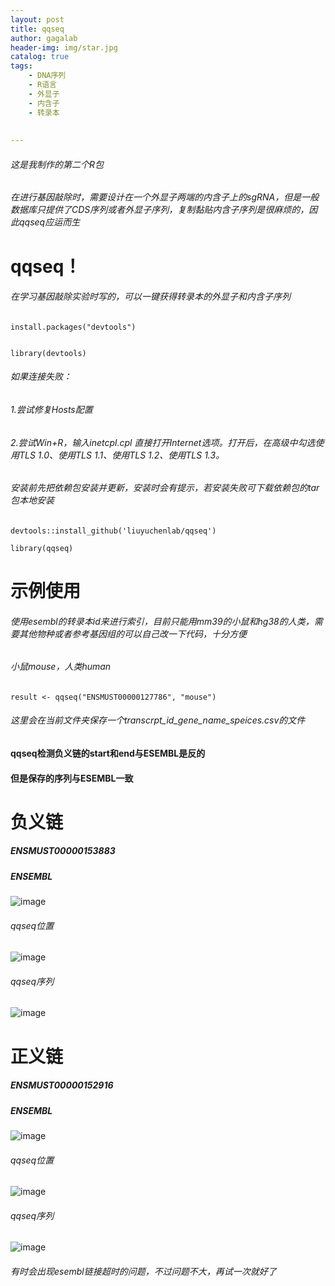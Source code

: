 ```yaml
---
layout: post
title: qqseq
author: gagalab
header-img: img/star.jpg
catalog: true
tags:
    - DNA序列
    - R语言
    - 外显子
    - 内含子
    - 转录本
    
    
---
```

###### 这是我制作的第二个R包
###### 在进行基因敲除时，需要设计在一个外显子两端的内含子上的sgRNA，但是一般数据库只提供了CDS序列或者外显子序列，复制黏贴内含子序列是很麻烦的，因此qqseq应运而生


# qqseq！ 
###### 在学习基因敲除实验时写的，可以一键获得转录本的外显子和内含子序列
```
install.packages("devtools")


library(devtools)  
```

###### 如果连接失败：  
###### 1.尝试修复Hosts配置  
###### 2.尝试Win+R，输入inetcpl.cpl 直接打开Internet选项。打开后，在高级中勾选使用TLS 1.0、使用TLS 1.1、使用TLS 1.2、使用TLS 1.3。
###### 安装前先把依赖包安装并更新，安装时会有提示，若安装失败可下载依赖包的tar包本地安装

```
devtools::install_github('liuyuchenlab/qqseq')  

library(qqseq) 

```
# 示例使用
###### 使用esembl的转录本id来进行索引，目前只能用mm39的小鼠和hg38的人类，需要其他物种或者参考基因组的可以自己改一下代码，十分方便
###### 小鼠mouse，人类human

```
result <- qqseq("ENSMUST00000127786", "mouse")

```
###### 这里会在当前文件夹保存一个transcrpt_id_gene_name_speices.csv的文件
#### qqseq检测负义链的start和end与ESEMBL是反的
#### 但是保存的序列与ESEMBL一致


# 负义链
##### ENSMUST00000153883
##### ENSEMBL
![image](https://github.com/user-attachments/assets/c76753ae-77bd-4c38-9ce4-8357c6bdc872)


###### qqseq位置
![image](https://github.com/user-attachments/assets/f88d7fe3-5ff9-4e93-88bb-c69ddd40d819)


###### qqseq序列
![image](https://github.com/user-attachments/assets/5d917bce-7129-4b3f-aea4-553627fa1e4e)



# 正义链
##### ENSMUST00000152916
##### ENSEMBL
![image](https://github.com/user-attachments/assets/5533702a-b1b0-485c-a4a2-24373c6a64e3)


###### qqseq位置
![image](https://github.com/user-attachments/assets/602a0a03-f713-4ef9-84ed-86fe07f4f21a)


###### qqseq序列
![image](https://github.com/user-attachments/assets/52d9af0b-53b8-4cab-9a1d-6386be75816b)



###### 有时会出现esembl链接超时的问题，不过问题不大，再试一次就好了
